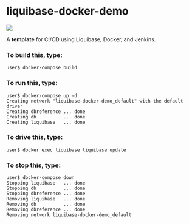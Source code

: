 # liquibase-docker-demo

![](https://miro.medium.com/max/491/1*fwQrAHSeYhoQ1xaAjX5sTQ.jpeg)

A **template** for CI/CD using Liquibase, Docker, and Jenkins.

### To build this, type:
```
user$ docker-compose build
```

### To run this, type:
```
user$ docker-compose up -d
Creating network "liquibase-docker-demo_default" with the default driver
Creating dbreference ... done
Creating db          ... done
Creating liquibase   ... done
```

### To drive this, type:
```
user$ docker exec liquibase liquibase update
```

### To stop this, type:
```
user$ docker-compose down
Stopping liquibase   ... done
Stopping db          ... done
Stopping dbreference ... done
Removing liquibase   ... done
Removing db          ... done
Removing dbreference ... done
Removing network liquibase-docker-demo_default
```